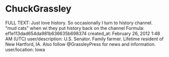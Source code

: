 # ChuckGrassley

FULL TEXT: Just love history.  So occasionally I turn to history channel. "mud cats" when wi they put history  back on the channel
Formula: ef1e113dad654da981b636635b698374
created_at: February 26, 2012 1:48 AM (UTC)
user/description: U.S. Senator. Family farmer. Lifetime resident of New Hartford, IA. Also follow @GrassleyPress for news and information.
user/location: Iowa